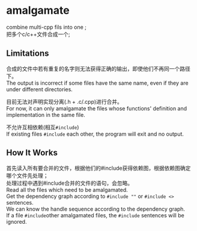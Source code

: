 # amalgamate
combine multi-cpp fils into one ;  
把多个c/c++文件合成一个;  

## Limitations ##
合成的文件中若有重复的名字则无法获得正确的输出，即使他们不再同一个路径下。  
The output is incorrect if some files have the same name, even if they are under different directories.

目前无法对声明实现分离(.h + .c/.cpp)进行合并。  
For now, it can only amalgamate the files whose functions' definition and implementation in the same file.

不允许互相依赖(相互`#include`)  
If existing files `#include` each other, the program will exit and no output.

## How It Works ##
首先读入所有要合并的文件，根据他们的#include获得依赖图，根据依赖图确定哪个文件先处理；  
处理过程中遇到#include合并的文件的语句，会忽略。  
Read all the files which need to be amalgamated.  
Get the dependency graph according to `#include ""` or `#include <>` sentences.  
We can know the handle sequence according to the dependency graph.  
If a file `#include`other amalgamated files, the `#include` sentences will be ignored.



